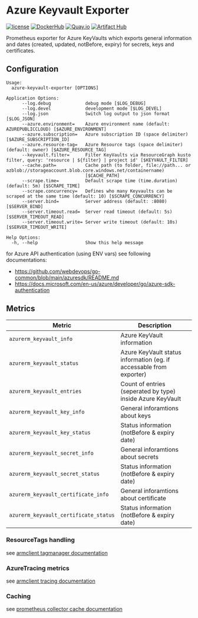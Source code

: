 # Azure Keyvault Exporter

[![license](https://img.shields.io/github/license/webdevops/azure-keyvault-exporter.svg)](https://github.com/webdevops/azure-keyvault-exporter/blob/master/LICENSE)
[![DockerHub](https://img.shields.io/badge/DockerHub-webdevops%2Fazure--keyvault--exporter-blue)](https://hub.docker.com/r/webdevops/azure-keyvault-exporter/)
[![Quay.io](https://img.shields.io/badge/Quay.io-webdevops%2Fazure--keyvault--exporter-blue)](https://quay.io/repository/webdevops/azure-keyvault-exporter)
[![Artifact Hub](https://img.shields.io/endpoint?url=https://artifacthub.io/badge/repository/azure-keyvault-exporter)](https://artifacthub.io/packages/search?repo=azure-keyvault-exporter)

Prometheus exporter for Azure KeyVaults which exports general information and dates (created, updated, notBefore, expiry) for secrets, keys and certificates.

## Configuration

```
Usage:
  azure-keyvault-exporter [OPTIONS]

Application Options:
      --log.debug             debug mode [$LOG_DEBUG]
      --log.devel             development mode [$LOG_DEVEL]
      --log.json              Switch log output to json format [$LOG_JSON]
      --azure.environment=    Azure environment name (default: AZUREPUBLICCLOUD) [$AZURE_ENVIRONMENT]
      --azure.subscription=   Azure subscription ID (space delimiter) [$AZURE_SUBSCRIPTION_ID]
      --azure.resource-tag=   Azure Resource tags (space delimiter) (default: owner) [$AZURE_RESOURCE_TAG]
      --keyvault.filter=      Filter KeyVaults via ResourceGraph kusto filter, query: 'resource | ${filter} | project id' [$KEYVAULT_FILTER]
      --cache.path=           Cache path (to folder, file://path... or azblob://storageaccount.blob.core.windows.net/containername)
                              [$CACHE_PATH]
      --scrape.time=          Default scrape time (time.duration) (default: 5m) [$SCRAPE_TIME]
      --scrape.concurrency=   Defines who many Keyvaults can be scraped at the same time (default: 10) [$SCRAPE_CONCURRENCY]
      --server.bind=          Server address (default: :8080) [$SERVER_BIND]
      --server.timeout.read=  Server read timeout (default: 5s) [$SERVER_TIMEOUT_READ]
      --server.timeout.write= Server write timeout (default: 10s) [$SERVER_TIMEOUT_WRITE]

Help Options:
  -h, --help                  Show this help message
```

for Azure API authentication (using ENV vars) see following documentations:
- https://github.com/webdevops/go-common/blob/main/azuresdk/README.md
- https://docs.microsoft.com/en-us/azure/developer/go/azure-sdk-authentication

## Metrics

| Metric                                 | Description                                                         |
|----------------------------------------|---------------------------------------------------------------------|
| `azurerm_keyvault_info`                | Azure KeyVault information                                          |
| `azurerm_keyvault_status`              | Azure KeyVault status information (eg. if accessable from exporter) |
| `azurerm_keyvault_entries`             | Count of entries (seperated by type) inside Azure KeyVault          |
| `azurerm_keyvault_key_info`            | General inforamtions about keys                                     |
| `azurerm_keyvault_key_status`          | Status information (notBefore & expiry date)                        |
| `azurerm_keyvault_secret_info`         | General inforamtions about secrets                                  |
| `azurerm_keyvault_secret_status`       | Status information (notBefore & expiry date)                        |
| `azurerm_keyvault_certificate_info`    | General inforamtions about certificate                              |
| `azurerm_keyvault_certificate_status`  | Status information (notBefore & expiry date)                        |

### ResourceTags handling

see [armclient tagmanager documentation](https://github.com/webdevops/go-common/blob/main/azuresdk/README.md#tag-manager)

### AzureTracing metrics

see [armclient tracing documentation](https://github.com/webdevops/go-common/blob/main/azuresdk/README.md#azuretracing-metrics)

### Caching

see [prometheus collector cache documentation](https://github.com/webdevops/go-common/blob/main/prometheus/README.md#caching)


